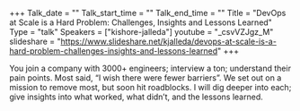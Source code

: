 +++
Talk_date = ""
Talk_start_time = ""
Talk_end_time = ""
Title = "DevOps at Scale is a Hard Problem: Challenges, Insights and Lessons Learned"
Type = "talk"
Speakers = ["kishore-jalleda"]
youtube = "_csvVZJgz_M"
slideshare = "https://www.slideshare.net/kjalleda/devops-at-scale-is-a-hard-problem-challenges-insights-and-lessons-learned"
+++

You join a company with 3000+ engineers; interview a ton; understand their pain points. Most said, “I wish there were fewer barriers”. We set out on a mission to remove most, but soon hit roadblocks. I will dig deeper into each; give insights into what worked, what didn’t, and the lessons learned.
